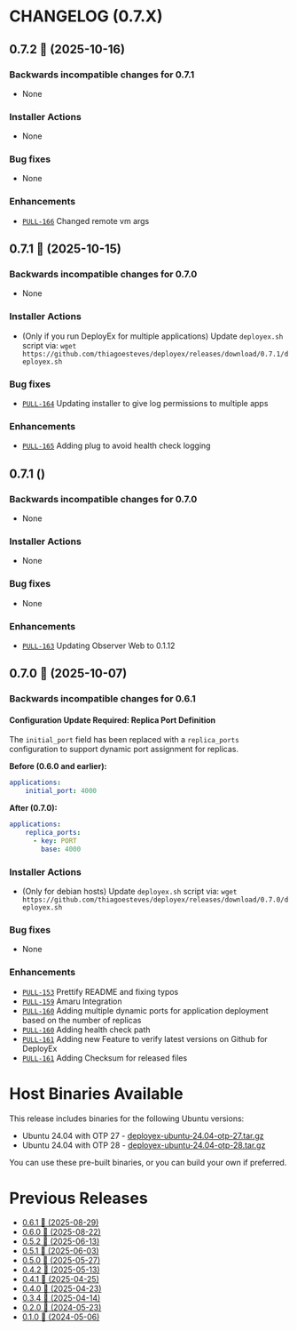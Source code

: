 # CHANGELOG (0.7.X)

## 0.7.2 🚀 (2025-10-16)

### Backwards incompatible changes for 0.7.1
 * None

### Installer Actions
 * None

### Bug fixes
 * None

### Enhancements
 * [`PULL-166`](https://github.com/thiagoesteves/deployex/pull/166) Changed remote vm args

## 0.7.1 🚀 (2025-10-15)

### Backwards incompatible changes for 0.7.0
 * None

### Installer Actions
 * (Only if you run DeployEx for multiple applications) Update `deployex.sh` script via:
   `wget https://github.com/thiagoesteves/deployex/releases/download/0.7.1/deployex.sh`

### Bug fixes
 * [`PULL-164`](https://github.com/thiagoesteves/deployex/pull/164) Updating installer to give log permissions to multiple apps

### Enhancements
 * [`PULL-165`](https://github.com/thiagoesteves/deployex/pull/165) Adding plug to avoid health check logging

## 0.7.1 ()

### Backwards incompatible changes for 0.7.0
 * None

### Installer Actions
 * None

### Bug fixes
 * None

### Enhancements
 * [`PULL-163`](https://github.com/thiagoesteves/deployex/pull/163) Updating Observer Web to 0.1.12


## 0.7.0 🚀 (2025-10-07)

### Backwards incompatible changes for 0.6.1

#### Configuration Update Required: Replica Port Definition

The `initial_port` field has been replaced with a `replica_ports` configuration to support dynamic port assignment for replicas.

**Before (0.6.0 and earlier):**
```yaml
applications:
    initial_port: 4000
```
**After (0.7.0):**
```yaml
applications:
    replica_ports:
      - key: PORT
        base: 4000
```

### Installer Actions
 * (Only for debian hosts) Update `deployex.sh` script via:
   `wget https://github.com/thiagoesteves/deployex/releases/download/0.7.0/deployex.sh`

### Bug fixes
 * None

### Enhancements
 * [`PULL-153`](https://github.com/thiagoesteves/deployex/pull/153) Prettify README and fixing typos
 * [`PULL-159`](https://github.com/thiagoesteves/deployex/pull/159) Amaru Integration
 * [`PULL-160`](https://github.com/thiagoesteves/deployex/pull/160) Adding multiple dynamic ports for application deployment based on the number of replicas
 * [`PULL-160`](https://github.com/thiagoesteves/deployex/pull/160) Adding health check path
 * [`PULL-161`](https://github.com/thiagoesteves/deployex/pull/161) Adding new Feature to verify latest versions on Github for DeployEx
 * [`PULL-161`](https://github.com/thiagoesteves/deployex/pull/162) Adding Checksum for released files

# Host Binaries Available

This release includes binaries for the following Ubuntu versions:

 * Ubuntu 24.04 with OTP 27 - [deployex-ubuntu-24.04-otp-27.tar.gz](https://github.com/thiagoesteves/deployex/tree/main/devops/releases/otp-27/.tool-versions)
 * Ubuntu 24.04 with OTP 28 - [deployex-ubuntu-24.04-otp-28.tar.gz](https://github.com/thiagoesteves/deployex/tree/main/devops/releases/otp-28/.tool-versions)

 You can use these pre-built binaries, or you can build your own if preferred.

# Previous Releases
 * [0.6.1 🚀 (2025-08-29)](https://github.com/thiagoesteves/deployex/blob/0.6.1/CHANGELOG.md)
 * [0.6.0 🚀 (2025-08-22)](https://github.com/thiagoesteves/deployex/blob/0.6.0/CHANGELOG.md)
 * [0.5.2 🚀 (2025-06-13)](https://github.com/thiagoesteves/deployex/blob/0.5.2/CHANGELOG.md)
 * [0.5.1 🚀 (2025-06-03)](https://github.com/thiagoesteves/deployex/blob/0.5.1/CHANGELOG.md)
 * [0.5.0 🚀 (2025-05-27)](https://github.com/thiagoesteves/deployex/blob/0.5.0/CHANGELOG.md)
 * [0.4.2 🚀 (2025-05-13)](https://github.com/thiagoesteves/deployex/blob/0.4.2/CHANGELOG.md)
 * [0.4.1 🚀 (2025-04-25)](https://github.com/thiagoesteves/deployex/blob/0.4.1/CHANGELOG.md)
 * [0.4.0 🚀 (2025-04-23)](https://github.com/thiagoesteves/deployex/blob/0.4.0/CHANGELOG.md)
 * [0.3.4 🚀 (2025-04-14)](https://github.com/thiagoesteves/deployex/blob/0.3.4/CHANGELOG.md)
 * [0.2.0 🚀 (2024-05-23)](https://github.com/thiagoesteves/deployex/blob/0.2.0/CHANGELOG.md)
 * [0.1.0 🚀 (2024-05-06)](https://github.com/thiagoesteves/deployex/blob/0.1.0/changelog.md)